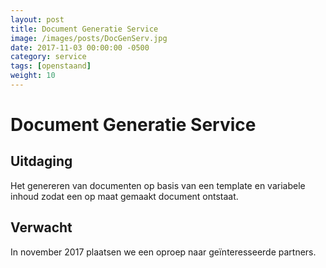 ```yaml
---
layout: post
title: Document Generatie Service
image: /images/posts/DocGenServ.jpg
date: 2017-11-03 00:00:00 -0500
category: service
tags: [openstaand]
weight: 10
---
```



# Document Generatie Service

## Uitdaging 
Het genereren van documenten op basis van een template en variabele inhoud zodat een op maat gemaakt document ontstaat.
<br>
## Verwacht
In november 2017 plaatsen we een oproep naar geïnteresseerde partners.

